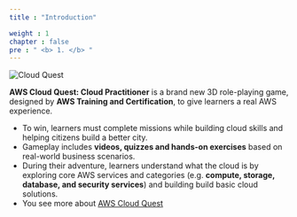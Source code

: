 ```yaml
---
title : "Introduction"

weight : 1
chapter : false
pre : " <b> 1. </b> "
---
```

![Cloud Quest](/images/1.Introduce/01-CloudQuest.png)

**AWS Cloud Quest: Cloud Practitioner** is a brand new 3D role-playing game, designed by **AWS Training and Certification**, to give learners a real AWS experience.

- To win, learners must complete missions while building cloud skills and helping citizens build a better city.
- Gameplay includes **videos, quizzes and hands-on exercises** based on real-world business scenarios.
- During their adventure, learners understand what the cloud is by exploring core AWS services and categories (e.g. **compute, storage, database, and security services**) and building build basic cloud solutions.
- You see more about [AWS Cloud Quest](https://aws.amazon.com/training/digital/aws-cloud-quest/)
